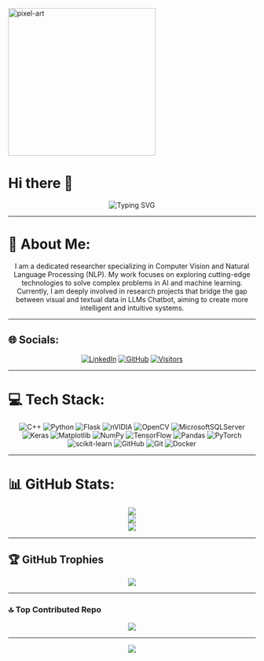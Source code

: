<div>
  <img src="https://github.com/user-attachments/assets/47510460-6c62-4ff7-84c2-83fa0f933554" width="300" alt="pixel-art">
</div>
  
# Hi there 👋

<div align="center">
  <img src="https://readme-typing-svg.demolab.com?font=Fira+Code&pause=1000&color=00FF00&width=435&lines=Welcome+to+my+GitHub+Profile!;Passionate+Developer;Always+Learning+New+Tech;Open+Source+Enthusiast" alt="Typing SVG" />
</div>

---

# 💫 About Me:
<div align="center">
  
I am a dedicated researcher specializing in Computer Vision and Natural Language Processing (NLP). My work focuses on exploring cutting-edge technologies to solve complex problems in AI and machine learning. Currently, I am deeply involved in research projects that bridge the gap between visual and textual data in LLMs Chatbot, aiming to create more intelligent and intuitive systems.

</div>

---

## 🌐 Socials:
<div align="center">
  
[![LinkedIn](https://img.shields.io/badge/LinkedIn-%230077B5.svg?logo=linkedin&logoColor=white)](https://www.linkedin.com/in/tr%E1%BA%A7n-h%E1%BB%AFu-nh%C3%A2n-8b834b281/)
[![GitHub](https://img.shields.io/badge/GitHub-100000?style=for-the-badge&logo=github&logoColor=white)](https://github.com/NhanAyai)
[![Visitors](https://visitor-badge.laobi.icu/badge?page_id=NhanAyai.NhanAyai)](https://github.com/NhanAyai)

</div>

---

# 💻 Tech Stack:
<div align="center">
  
![C++](https://img.shields.io/badge/c++-%2300599C.svg?style=for-the-badge&logo=c%2B%2B&logoColor=white) 
![Python](https://img.shields.io/badge/python-3670A0?style=for-the-badge&logo=python&logoColor=ffdd54) 
![Flask](https://img.shields.io/badge/flask-%23000.svg?style=for-the-badge&logo=flask&logoColor=white) 
![nVIDIA](https://img.shields.io/badge/cuda-000000.svg?style=for-the-badge&logo=nVIDIA&logoColor=green) 
![OpenCV](https://img.shields.io/badge/opencv-%23white.svg?style=for-the-badge&logo=opencv&logoColor=white) 
![MicrosoftSQLServer](https://img.shields.io/badge/Microsoft%20SQL%20Server-CC2927?style=for-the-badge&logo=microsoft%20sql%20server&logoColor=white) 
![Keras](https://img.shields.io/badge/Keras-%23D00000.svg?style=for-the-badge&logo=Keras&logoColor=white) 
![Matplotlib](https://img.shields.io/badge/Matplotlib-%23ffffff.svg?style=for-the-badge&logo=Matplotlib&logoColor=black) 
![NumPy](https://img.shields.io/badge/numpy-%23013243.svg?style=for-the-badge&logo=numpy&logoColor=white) 
![TensorFlow](https://img.shields.io/badge/TensorFlow-%23FF6F00.svg?style=for-the-badge&logo=TensorFlow&logoColor=white) 
![Pandas](https://img.shields.io/badge/pandas-%23150458.svg?style=for-the-badge&logo=pandas&logoColor=white) 
![PyTorch](https://img.shields.io/badge/PyTorch-%23EE4C2C.svg?style=for-the-badge&logo=PyTorch&logoColor=white) 
![scikit-learn](https://img.shields.io/badge/scikit--learn-%23F7931E.svg?style=for-the-badge&logo=scikit-learn&logoColor=white) 
![GitHub](https://img.shields.io/badge/github-%23121011.svg?style=for-the-badge&logo=github&logoColor=white) 
![Git](https://img.shields.io/badge/git-%23F05033.svg?style=for-the-badge&logo=git&logoColor=white) 
![Docker](https://img.shields.io/badge/docker-%230db7ed.svg?style=for-the-badge&logo=docker&logoColor=white)

</div>

---

# 📊 GitHub Stats:
<div align="center">
  
![](https://github-readme-stats.vercel.app/api?username=NhanAyai&theme=dark&hide_border=false&include_all_commits=false&count_private=false)<br/>
![](https://github-readme-streak-stats.herokuapp.com/?user=NhanAyai&theme=dark&hide_border=false)<br/>
![](https://github-readme-stats.vercel.app/api/top-langs/?username=NhanAyai&theme=dark&hide_border=false&include_all_commits=false&count_private=false&layout=compact)

</div>

---

## 🏆 GitHub Trophies
<div align="center">
  
![](https://github-profile-trophy.vercel.app/?username=NhanAyai&theme=radical&no-frame=false&no-bg=false&margin-w=4)

</div>

---

### 🔝 Top Contributed Repo
<div align="center">
  
![](https://github-contributor-stats.vercel.app/api?username=NhanAyai&limit=5&theme=dark&combine_all_yearly_contributions=true)

</div>

---

<div align="center">
  
[![](https://visitcount.itsvg.in/api?id=NhanAyai&icon=0&color=3)](https://visitcount.itsvg.in)

</div>

<!-- Proudly created with GPRM ( https://gprm.itsvg.in ) -->
